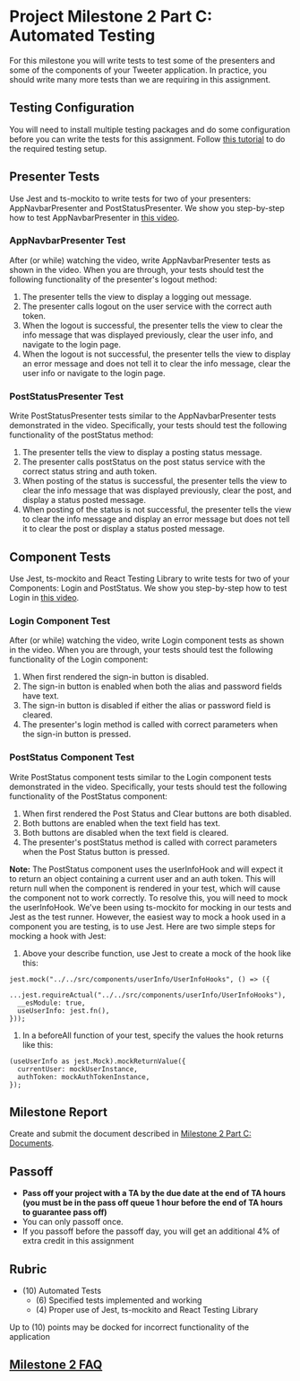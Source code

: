 # Project Milestone 2 Part C: Automated Testing
  
For this milestone you will write tests to test some of the presenters and some of the components of your Tweeter application. In practice, you should write many more tests than we are requiring in this assignment.

## Testing Configuration

You will need to install multiple testing packages and do some configuration before you can write the tests for this assignment. Follow [this tutorial](./tweeter-project-testing-setup-tutorial.md) to do the required testing setup.

## Presenter Tests

Use Jest and ts-mockito to write tests for two of your presenters: AppNavbarPresenter and PostStatusPresenter. We show you step-by-step how to test AppNavbarPresenter in [this video](https://youtu.be/sZ2ezpJXXQo).

### AppNavbarPresenter Test

After (or while) watching the video, write AppNavbarPresenter tests as shown in the video. When you are through, your tests should test the following functionality of the presenter's logout method:

1. The presenter tells the view to display a logging out message.
1. The presenter calls logout on the user service with the correct auth token.
1. When the logout is successful, the presenter tells the view to clear the info message that was displayed previously, clear the user info, and navigate to the login page.
1. When the logout is not successful, the presenter tells the view to display an error message and does not tell it to clear the info message, clear the user info or navigate to the login page.

### PostStatusPresenter Test

Write PostStatusPresenter tests similar to the AppNavbarPresenter tests demonstrated in the video. Specifically, your tests should test the following functionality of the postStatus method:

1. The presenter tells the view to display a posting status message.
1. The presenter calls postStatus on the post status service with the correct status string and auth token.
1. When posting of the status is successful, the presenter tells the view to clear the info message that was displayed previously, clear the post, and display a status posted message.
1. When posting of the status is not successful, the presenter tells the view to clear the info message and display an error message but does not tell it to clear the post or display a status posted message.

## Component Tests

Use Jest, ts-mockito  and React Testing Library to write tests for two of your Components: Login and PostStatus. We show you step-by-step how to test Login in [this video](https://youtu.be/ZDRS5fqIemU).

### Login Component Test

After (or while) watching the video, write Login component tests as shown in the video. When you are through, your tests should test the following functionality of the Login component:

1. When first rendered the sign-in button is disabled.
1. The sign-in button is enabled when both the alias and password fields have text.
1. The sign-in button is disabled if either the alias or password field is cleared.
1. The presenter's login method is called with correct parameters when the sign-in button is pressed.

### PostStatus Component Test

Write PostStatus component tests similar to the Login component tests demonstrated in the video. Specifically, your tests should test the following functionality of the PostStatus component:

1. When first rendered the Post Status and Clear buttons are both disabled.
1. Both buttons are enabled when the text field has text.
1. Both buttons are disabled when the text field is cleared.
1. The presenter's postStatus method is called with correct parameters when the Post Status button is pressed.

**Note:** The PostStatus component uses the userInfoHook and will expect it to return an object containing a current user and an auth token. This will return null when the component is rendered in your test, which will cause the component not to work correctly. To resolve this, you will need to mock the userInfoHook. We've been using ts-mockito for mocking in our tests and Jest as the test runner. However, the easiest way to mock a hook used in a component you are testing, is to use Jest. Here are two simple steps for mocking a hook with Jest:

1. Above your describe function, use Jest to create a mock of the hook like this:
```
jest.mock("../../src/components/userInfo/UserInfoHooks", () => ({
  ...jest.requireActual("../../src/components/userInfo/UserInfoHooks"),
  __esModule: true,
  useUserInfo: jest.fn(),
}));      
```
1. In a beforeAll function of your test, specify the values the hook returns like this:
```
(useUserInfo as jest.Mock).mockReturnValue({
  currentUser: mockUserInstance,
  authToken: mockAuthTokenInstance,
});      
```

## Milestone Report

Create and submit the document described in [Milestone 2 Part C: Documents](./milestone-2c-docs.md).

## Passoff

- **Pass off your project with a TA by the due date at the end of TA hours (you must be in the pass off queue 1 hour before the end of TA hours to guarantee pass off)**
- You can only passoff once.
- If you passoff before the passoff day, you will get an additional 4% of extra credit in this assignment

## Rubric

- (10) Automated Tests
  - (6) Specified tests implemented and working
  - (4) Proper use of Jest, ts-mockito and React Testing Library

Up to (10) points may be docked for incorrect functionality of the application

## [Milestone 2 FAQ](../milestone-2a/milestone-2-faq.md)
